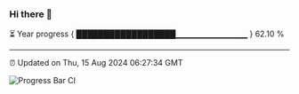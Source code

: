 ### Hi there 👋

⏳ Year progress { ██████████████████▁▁▁▁▁▁▁▁▁▁▁▁ } 62.10 %

---

⏰ Updated on Thu, 15 Aug 2024 06:27:34 GMT

![Progress Bar CI](https://github.com/ZhaoGui/ZhaoGui/workflows/Progress%20Bar%20CI/badge.svg)

